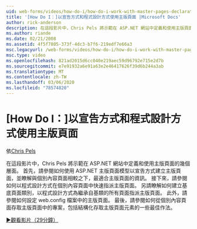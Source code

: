 ```yaml
---
uid: web-forms/videos/how-do-i/how-do-i-work-with-master-pages-declaratively-and-programmatically
title: '[How Do I：]以宣告方式和程式設計方式使用主版頁面 |Microsoft Docs'
author: rick-anderson
description: 在這段影片中，Chris Pels 將示範在 ASP.NET 網站中定義和使用主版頁面的幾個層面。 首先，請參閱如何建立主版頁面 declarati。
ms.author: riande
ms.date: 02/21/2008
ms.assetid: 4f5f7805-373f-4dc3-b7f6-219edf7e66a3
msc.legacyurl: /web-forms/videos/how-do-i/how-do-i-work-with-master-pages-declaratively-and-programmatically
msc.type: video
ms.openlocfilehash: 821ad2015d6cc040e219aec59d96792e715e2d7b
ms.sourcegitcommit: e7e91932a6e91a63e2e46417626f39d6b244a3ab
ms.translationtype: MT
ms.contentlocale: zh-TW
ms.lasthandoff: 03/06/2020
ms.locfileid: "78574820"
---
```

# <a name="how-do-i-work-with-master-pages-declaratively-and-programmatically"></a>[How Do I：]以宣告方式和程式設計方式使用主版頁面

依[Chris Pels](https://twitter.com/chrispels)

在這段影片中，Chris Pels 將示範在 ASP.NET 網站中定義和使用主版頁面的幾個層面。 首先，請參閱如何使用 ASP.NET 主版頁面模型以宣告方式建立主版頁面，並瞭解與個別內容頁面相較之下，最適合主版頁面的資訊。 接下來，請參閱如何以程式設計方式在個別內容頁面中快速指派主版頁面。 另請瞭解如何建立基底頁面類別，以程式設計方式為繼承自基類的所有頁面指派主版頁面。 此外，請參閱如何設定 web.config 檔案中的主版頁面。 最後，請參閱如何從個別內容頁面存取主版頁面中的專案，包括結構化存取主版頁面元素的一些最佳作法。

[&#9654;觀看影片（29分鐘）](https://channel9.msdn.com/Blogs/ASP-NET-Site-Videos/how-do-i-work-with-master-pages-declaratively-and-programmatically)
